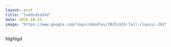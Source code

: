 ```yaml
---
layout: post
title: "tsddsdssdsd"
date: 2025-10-25
image: "https://www.google.com/logos/doodles/2025/mlb-fall-classic-2025-6753651837110842.2-s.png"
---
```


fdgfdgd